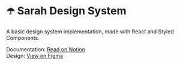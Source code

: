 # ☂️ Sarah Design System

A basic design system implementation, made with React and Styled Components.

Documentation: [Read on Notion](https://www.notion.so/arungovil/Sarah-Design-System-b32161a4456c441dad5cf527d33c80cf) <br>
Design: [View on Figma](https://www.figma.com/file/jXVFrdeZDhByI5PK9xR2iT/Sarah)
